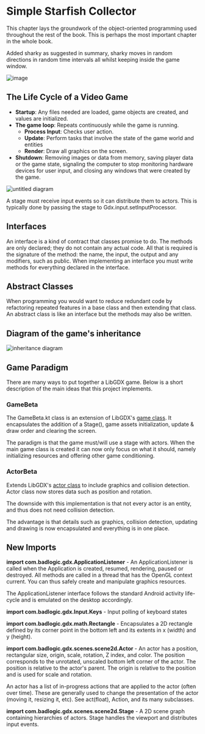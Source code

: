 # Simple Starfish Collector
This chapter lays the groundwork of the object-oriented programming used throughout the rest of the book. This is perhaps the most important chapter in the whole book.

Added sharky as suggested in summary, sharky moves in random directions in random time intervals all whilst keeping inside the game window.

![image](https://user-images.githubusercontent.com/4059636/51061964-68be8d00-15f5-11e9-9fef-f42eea4ac9fd.png)


## The Life Cycle of a Video Game
* **Startup**: Any files needed are loaded, game objects are created, and values are initialized.
* **The game loop**: Repeats continuously while the game is running.
    * **Process Input**: Checks user action.
    * **Update**: Perform tasks that involve the state of the game world and entities
    * **Render**: Draw all graphics on the screen.
* **Shutdown**: Removing images or data from memory, saving player data or the game state, signaling the computer to stop monitoring hardware devices for user input, and closing any windows that were created by the game.

![untitled diagram](https://user-images.githubusercontent.com/4059636/53964770-38c0d100-40f0-11e9-8d25-e6e0f1d7319d.png)

A stage must receive input events so it can distribute them to actors. This is typically done by passing the stage to Gdx.input.setInputProcessor.

## Interfaces
An interface is a kind of contract that classes promise to do.
The methods are only declared; they do not contain any actual code. All that is required is the signature of the method: the name, the input, the output and any modifiers, such as public.
When implementing an interface you must write methods for everything declared in the interface.

## Abstract Classes
When programming you would want to reduce redundant code by refactoring repeated features in a base class and then extending that class. An abstract class is like an interface but the methods may also be written. 

## Diagram of the game's inheritance
![inheritance diagram](https://user-images.githubusercontent.com/4059636/54016944-d1a12c00-4184-11e9-8e6f-c7d2e3239c26.png)

## Game Paradigm
There are many ways to put together a LibGDX game. Below is a short description
of the main ideas that this project implements.

### GameBeta
The GameBeta.kt class is an extension of LibGDX's [game class](https://libgdx.badlogicgames.com/ci/nightlies/docs/api/com/badlogic/gdx/Game.html).
It encapsulates the addition of a Stage(), game assets initialization,
update & draw order and clearing the screen.

The paradigm is that the game must/will use a stage with actors.
When the main game class is created it can now only focus on what it should, namely
initializing resources and offering other game conditioning.

### ActorBeta
Extends LibGDX's [actor class](https://libgdx.badlogicgames.com/ci/nightlies/docs/api/com/badlogic/gdx/scenes/scene2d/Actor.html) to include graphics and collision detection.
Actor class now stores data such as position and rotation.

The downside with this implementation is that not every actor is an entity, and thus
does not need collision detection.

The advantage is that details such as graphics, collision detection, updating and drawing
is now encapsulated and everything is in one place.


## New Imports
**import com.badlogic.gdx.ApplicationListener** - An ApplicationListener is called when the Application is created, resumed, rendering, paused or destroyed. All methods are called in a thread that has the OpenGL context current. You can thus safely create and manipulate graphics resources.

The ApplicationListener interface follows the standard Android activity life-cycle and is emulated on the desktop accordingly.

**import com.badlogic.gdx.Input.Keys** - Input polling of keyboard states

**import com.badlogic.gdx.math.Rectangle** - Encapsulates a 2D rectangle defined by its corner point in the bottom left and its extents in x (width) and y (height).

**import com.badlogic.gdx.scenes.scene2d.Actor** - An actor has a position, rectangular size, origin, scale, rotation, Z index, and color. The position corresponds to the unrotated, unscaled bottom left corner of the actor. The position is relative to the actor's parent. The origin is relative to the position and is used for scale and rotation.

An actor has a list of in-progress actions that are applied to the actor (often over time). These are generally used to change the presentation of the actor (moving it, resizing it, etc). See act(float), Action, and its many subclasses.

**import com.badlogic.gdx.scenes.scene2d.Stage** - A 2D scene graph containing hierarchies of actors. Stage handles the viewport and distributes input events.
